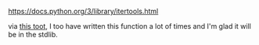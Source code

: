 https://docs.python.org/3/library/itertools.html

via [this toot](https://hachyderm.io/@roguelazer/111166066511620891), I too have written this function a lot of times and I'm glad it will be in the stdlib.

